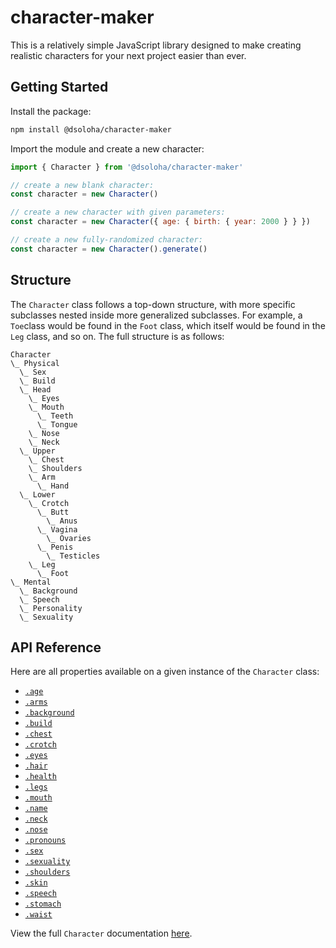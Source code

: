 # character-maker

This is a relatively simple JavaScript library designed to make creating realistic characters for your next project
easier
than ever.

## Getting Started

Install the package:

```sh
npm install @dsoloha/character-maker
```

Import the module and create a new character:

```js
import { Character } from '@dsoloha/character-maker'

// create a new blank character:
const character = new Character()

// create a new character with given parameters:
const character = new Character({ age: { birth: { year: 2000 } } })

// create a new fully-randomized character:
const character = new Character().generate()
```

## Structure

The `Character` class follows a top-down structure, with more specific subclasses nested inside more generalized
subclasses. For example, a `Toe`class would be found in the `Foot` class, which itself would be found in the `Leg`
class, and so on. The full structure is as follows:

```
Character
\_ Physical
  \_ Sex
  \_ Build
  \_ Head
    \_ Eyes
    \_ Mouth
      \_ Teeth
      \_ Tongue
    \_ Nose
    \_ Neck
  \_ Upper
    \_ Chest
    \_ Shoulders
    \_ Arm
      \_ Hand
  \_ Lower
    \_ Crotch
      \_ Butt
        \_ Anus
      \_ Vagina
        \_ Ovaries
      \_ Penis
        \_ Testicles
    \_ Leg
      \_ Foot
\_ Mental
  \_ Background
  \_ Speech
  \_ Personality
  \_ Sexuality
```

## API Reference

Here are all properties available on a given instance of the `Character` class:

- [`.age`](./age)
- [`.arms`](./arms)
- [`.background`](./background)
- [`.build`](./build)
- [`.chest`](./chest)
- [`.crotch`](./crotch)
- [`.eyes`](./eyes)
- [`.hair`](./hair)
- [`.health`](./health)
- [`.legs`](./legs)
- [`.mouth`](./mouth)
- [`.name`](./name)
- [`.neck`](./neck)
- [`.nose`](./nose)
- [`.pronouns`](./pronouns)
- [`.sex`](./sex)
- [`.sexuality`](./sexuality)
- [`.shoulders`](./shoulders)
- [`.skin`](./skin)
- [`.speech`](./speech)
- [`.stomach`](./stomach)
- [`.waist`](./waist)

View the full `Character` documentation [here](./character).
